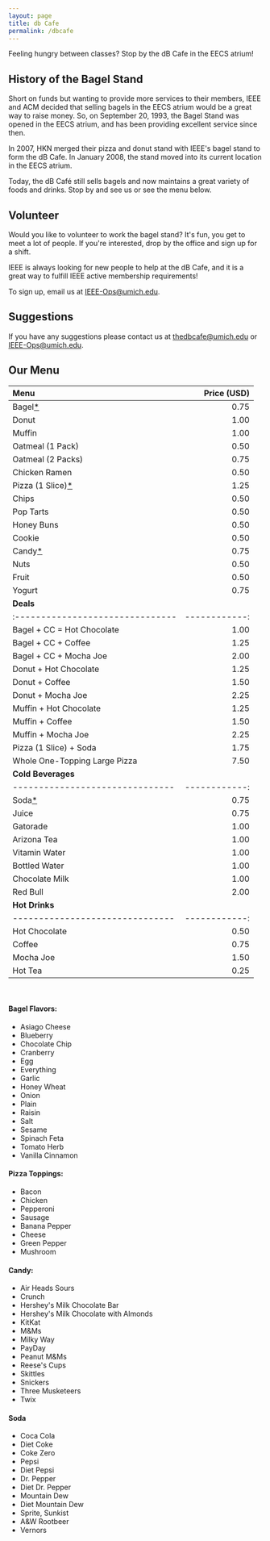```yaml
---
layout: page
title: db Cafe
permalink: /dbcafe
---
```


Feeling hungry between classes? Stop by the dB Cafe in the EECS atrium!

## History of the Bagel Stand
Short on funds but wanting to provide more services to their members, IEEE and ACM decided that selling bagels in the EECS atrium would be a great way to raise money. So, on September 20, 1993, the Bagel Stand was opened in the EECS atrium, and has been providing excellent service since then.

In 2007, HKN merged their pizza and donut stand with IEEE's bagel stand to form the dB Cafe. In January 2008, the stand moved into its current location in the EECS atrium.

Today, the dB Café still sells bagels and now maintains a great variety of foods and drinks. Stop by and see us or see the menu below.

## Volunteer
Would you like to volunteer to work the bagel stand? It's fun, you get to meet a lot of people. If you're interested, drop by the office and sign up for a shift.

IEEE is always looking for new people to help at the dB Cafe, and it is a great way to fulfill IEEE active membership requirements!

To sign up, email us at [IEEE-Ops@umich.edu](mailto:IEEE-Ops@umich.edu).

## Suggestions
If you have any suggestions please contact us at [thedbcafe@umich.edu](mailto:hedbcafe@umich.edu) or [IEEE-Ops@umich.edu](IEEE-Ops@umich.edu).

## Our Menu

| Menu                | Price (USD)   |
|:------------------- |------------:  |
| Bagel[*](#bagel-flavors)              |        0.75   |
| Donut               |        1.00   |
| Muffin              |        1.00   |
| Oatmeal (1 Pack)    |        0.50   |
| Oatmeal (2 Packs)   |        0.75   |
| Chicken Ramen       |        0.50   |
| Pizza (1 Slice)[*](#pizza-toppings)     |        1.25   |
| Chips               |        0.50   |
| Pop Tarts           |        0.50   |
| Honey Buns          |        0.50   |
| Cookie              |        0.50   |
| Candy[*](#candy)               |        0.75   |
| Nuts                |        0.50   |
| Fruit               |        0.50   |
| Yogurt              |        0.75   |
| **Deals**                       |   |
|:------------------------------- |------------:  |
| Bagel + CC = Hot Chocolate      |        1.00   |
| Bagel + CC + Coffee             |        1.25   |
| Bagel + CC + Mocha Joe          |        2.00   |
| Donut + Hot Chocolate           |        1.25   |
| Donut + Coffee                  |        1.50   |
| Donut + Mocha Joe               |        2.25   |
| Muffin + Hot Chocolate          |        1.25   |
| Muffin + Coffee                 |        1.50   |
| Muffin + Mocha Joe              |        2.25   |
| Pizza (1 Slice) + Soda          |        1.75   |
| Whole One-Topping Large Pizza   |        7.50   |
| **Cold Beverages**              |               |
|-------------------------------  |------------:  |
| Soda[*](#soda)                            |        0.75   |
| Juice                           |        0.75   |
| Gatorade                        |        1.00   |
| Arizona Tea                     |        1.00   |
| Vitamin Water                   |        1.00   |
| Bottled Water                   |        1.00   |
| Chocolate Milk                  |        1.00   |
| Red Bull                        |        2.00   |
| **Hot Drinks**                  |               |
|-------------------------------  |------------:  |
| Hot Chocolate                   |        0.50   |
| Coffee                          |        0.75   |
| Mocha Joe                       |        1.50   |
| Hot Tea                         |        0.25   |


<br/>

#### Bagel Flavors:
- Asiago Cheese
- Blueberry
- Chocolate Chip
- Cranberry
- Egg
- Everything
- Garlic
- Honey Wheat
- Onion
- Plain
- Raisin 
- Salt
- Sesame
- Spinach Feta
- Tomato Herb 
- Vanilla Cinnamon

#### Pizza Toppings:
- Bacon
- Chicken
- Pepperoni
- Sausage
- Banana Pepper
- Cheese
- Green Pepper
- Mushroom 

#### Candy:
- Air Heads Sours
- Crunch
- Hershey's Milk Chocolate Bar
- Hershey's Milk Chocolate with Almonds
- KitKat
- M&Ms
- Milky Way
- PayDay
- Peanut M&Ms
- Reese's Cups
- Skittles
- Snickers
- Three Musketeers
- Twix 

#### Soda
- Coca Cola
- Diet Coke
- Coke Zero
- Pepsi
- Diet Pepsi
- Dr. Pepper
- Diet Dr. Pepper
- Mountain Dew
- Diet Mountain Dew
- Sprite, Sunkist
- A&W Rootbeer
- Vernors 
